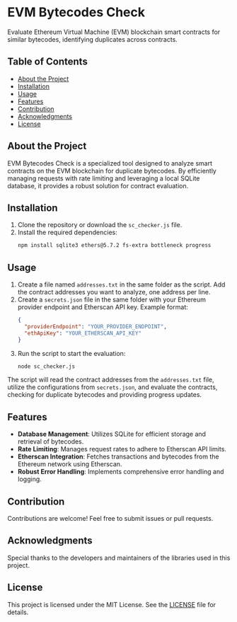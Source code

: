# EVM Bytecodes Check

Evaluate Ethereum Virtual Machine (EVM) blockchain smart contracts for similar bytecodes, identifying duplicates across contracts.

## Table of Contents
- [About the Project](#about-the-project)
- [Installation](#installation)
- [Usage](#usage)
- [Features](#features)
- [Contribution](#contribution)
- [Acknowledgments](#acknowledgments)
- [License](#license)

## About the Project

EVM Bytecodes Check is a specialized tool designed to analyze smart contracts on the EVM blockchain for duplicate bytecodes. By efficiently managing requests with rate limiting and leveraging a local SQLite database, it provides a robust solution for contract evaluation.

## Installation

1. Clone the repository or download the `sc_checker.js` file.
2. Install the required dependencies:
   ```bash
   npm install sqlite3 ethers@5.7.2 fs-extra bottleneck progress
   ```

## Usage

1. Create a file named `addresses.txt` in the same folder as the script. Add the contract addresses you want to analyze, one address per line.
2. Create a `secrets.json` file in the same folder with your Ethereum provider endpoint and Etherscan API key. Example format:
   ```json
   {
     "providerEndpoint": "YOUR_PROVIDER_ENDPOINT",
     "ethApiKey": "YOUR_ETHERSCAN_API_KEY"
   }
   ```
3. Run the script to start the evaluation:
   ```bash
   node sc_checker.js
   ```

The script will read the contract addresses from the `addresses.txt` file, utilize the configurations from `secrets.json`, and evaluate the contracts, checking for duplicate bytecodes and providing progress updates.

## Features

- **Database Management**: Utilizes SQLite for efficient storage and retrieval of bytecodes.
- **Rate Limiting**: Manages request rates to adhere to Etherscan API limits.
- **Etherscan Integration**: Fetches transactions and bytecodes from the Ethereum network using Etherscan.
- **Robust Error Handling**: Implements comprehensive error handling and logging.

## Contribution

Contributions are welcome! Feel free to submit issues or pull requests.

## Acknowledgments

Special thanks to the developers and maintainers of the libraries used in this project.

## License

This project is licensed under the MIT License. See the [LICENSE](LICENSE) file for details.
